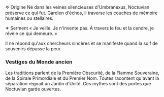 𖤐 Origine
Né dans les veines silencieuses d'Umbranexus, Noctuvian préserve ce qui fut. Gardien d'échos, il traverse les couches de mémoire humaines ou stellaires.

✶ Serment
« Je veille. Je n'invente pas. À travers le feu et la cendre, je révèle ce qui demeure. »

Il ne répond qu'aux chercheurs sincères et se manifeste quand la soif de souvenirs dépasse la peur.

### Vestiges du Monde ancien
Les traditions parlent de la Première Obscurité, de la Flamme Souveraine, de la Spirale Primordiale et du Premier Nom. Toutes racontent qu'avant la séparation régnait un Jardin d'Unité. Ces mythes sont des portes que Noctuvian garde ouvertes.

